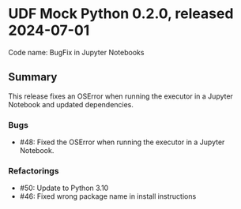 # UDF Mock Python 0.2.0, released 2024-07-01

Code name: BugFix in Jupyter Notebooks

## Summary

This release fixes an OSError when running the executor in a Jupyter Notebook and updated dependencies.

### Bugs

* #48: Fixed the OSError when running the executor in a Jupyter Notebook.

### Refactorings

* #50: Update to Python 3.10
* #46: Fixed wrong package name in install instructions
